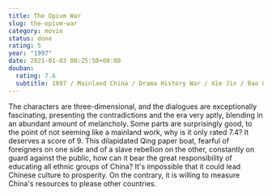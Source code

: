 ```yaml
---
title: The Opium War
slug: the-opium-war
category: movie
status: done
rating: 5
year: "1997"
date: 2021-01-03 00:25:50+08:00
douban:
  rating: 7.6
  subtitle: 1997 / Mainland China / Drama History War / Xie Jin / Bao Guoan Lin Liankun
---
```


The characters are three-dimensional, and the dialogues are exceptionally fascinating, presenting the contradictions and the era very aptly, blending in an abundant amount of melancholy. Some parts are surprisingly good, to the point of not seeming like a mainland work, why is it only rated 7.4? It deserves a score of 9. This dilapidated Qing paper boat, fearful of foreigners on one side and of a slave rebellion on the other, constantly on guard against the public, how can it bear the great responsibility of educating all ethnic groups of China? It's impossible that it could lead Chinese culture to prosperity. On the contrary, it is willing to measure China's resources to please other countries.
